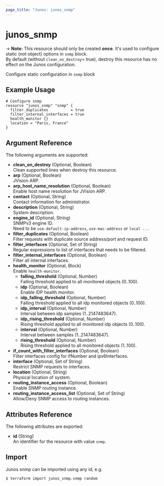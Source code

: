 ```yaml
---
page_title: "Junos: junos_snmp"
---
```


# junos_snmp

-> **Note:** This resource should only be created **once**.
It's used to configure static (not object) options in `snmp` block.  
By default (without `clean_on_destroy`= true), destroy this resource has no effect on the Junos configuration.

Configure static configuration in `snmp` block

## Example Usage

```hcl
# Configure snmp
resource "junos_snmp" "snmp" {
  filter_duplicates          = true
  filter_internal_interfaces = true
  health_monitor {}
  location = "Paris, France"
}
```

## Argument Reference

The following arguments are supported:

- **clean_on_destroy** (Optional, Boolean)  
  Clean supported lines when destroy this resource.
- **arp** (Optional, Boolean)  
  JVision ARP.
- **arp_host_name_resolution** (Optional, Boolean)  
  Enable host name resolution for JVision ARP.
- **contact** (Optional, String)  
  Contact information for administrator.
- **description** (Optional, String)  
  System description.
- **engine_id** (Optional, String)  
  SNMPv3 engine ID.  
  Need to be `use-default-ip-address`, `use-mac-address` or `local ...`
- **filter_duplicates** (Optional, Boolean)  
  Filter requests with duplicate source address/port and request ID.
- **filter_interfaces** (Optional, Set of String)  
  Regular expressions to list of interfaces that needs to be filtered.
- **filter_internal_interfaces** (Optional, Boolean)  
  Filter all internal interfaces.
- **health_monitor** (Optional, Block)  
  Enable `health-monitor`.
  - **falling_threshold** (Optional, Number)  
    Falling threshold applied to all monitored objects (0..100).
  - **idp** (Optional, Boolean)  
    Enable IDP health monitor.
  - **idp_falling_threshold** (Optional, Number)  
    Falling threshold applied to all idp monitored objects (0..100).
  - **idp_interval** (Optional, Number)  
    Interval between idp samples (1..2147483647).
  - **idp_rising_threshold** (Optional, Number)  
    Rising threshold applied to all monitored idp objects (0..100).
  - **interval** (Optional, Number)  
    Interval between samples (1..2147483647).
  - **rising_threshold** (Optional, Number)  
    Rising threshold applied to all monitored objects (1..100).
- **if_count_with_filter_interfaces** (Optional, Boolean)  
  Filter interfaces config for ifNumber and ipv6Interfaces.
- **interface** (Optional, Set of String)  
  Restrict SNMP requests to interfaces.
- **location** (Optional, String)  
  Physical location of system.
- **routing_instance_access** (Optional, Boolean)  
  Enable SNMP routing instance.
- **routing_instance_access_list** (Optional, Set of String)  
  Allow/Deny SNMP access to routing instances.

## Attributes Reference

The following attributes are exported:

- **id** (String)  
  An identifier for the resource with value `snmp`.

## Import

Junos snmp can be imported using any id, e.g.

```shell
$ terraform import junos_snmp.snmp random
```
